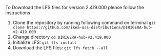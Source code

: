 To Download the LFS files for version 2.419.000 please follow the instructions

1. Clone the repository by running following command on terminal `git clone https://github.com/ikea-oss-distributions/DIRIGERA-hub-v2.419.000`
2. Change directory `cd DIRIGERA-hub-v2.419.000`
3. Initialize LFS: `git lfs install`
4. Download the LFS files: `git lfs fetch --all`
